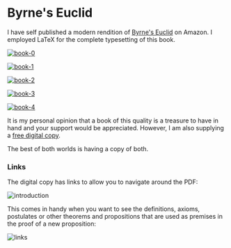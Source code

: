 # Byrne's Euclid

I have self published a modern rendition of [Byrne's Euclid](https://www.amazon.com/Byrnes-Euclid-First-Books-Elements/dp/B0BZF4Z67V) on Amazon.  I employed LaTeX for the complete typesetting of this book.

[![book-0](https://github.com/newell/newell.github.io/assets/4163356/831a2dad-d95c-4c5a-bdff-e24b9cc43013)](https://github.com/newell/newell.github.io/assets/4163356/831a2dad-d95c-4c5a-bdff-e24b9cc43013)

[![book-1](https://github.com/newell/newell.github.io/assets/4163356/85f8e36f-da2a-47c4-8d5a-de052d84bfaf)](https://github.com/newell/newell.github.io/assets/4163356/85f8e36f-da2a-47c4-8d5a-de052d84bfaf)

[![book-2](https://github.com/newell/newell.github.io/assets/4163356/b725be1c-c3a5-4abd-a4d9-c7ff9d1e9a02)](https://github.com/newell/newell.github.io/assets/4163356/b725be1c-c3a5-4abd-a4d9-c7ff9d1e9a02)

[![book-3](https://github.com/newell/newell.github.io/assets/4163356/8361b50a-adde-4707-986a-e4c8bf124e7b)](https://github.com/newell/newell.github.io/assets/4163356/8361b50a-adde-4707-986a-e4c8bf124e7b)

[![book-4](https://github.com/newell/newell.github.io/assets/4163356/00804261-f0a6-4d13-85a8-5c67c6e39700)](https://github.com/newell/newell.github.io/assets/4163356/00804261-f0a6-4d13-85a8-5c67c6e39700)

It is my personal opinion that a book of this quality is a treasure to have in hand and your support would be appreciated.
However, I am also supplying a [free digital copy](https://github.com/newell/newell.github.io/assets/byrnes-euclid.pdf).

The best of both worlds is having a copy of both.

### Links

The digital copy has links to allow you to navigate around the PDF:

![introduction](https://github.com/newell/newell.github.io/assets/4163356/14a14775-dc80-40db-ad96-11c5bb28c53d)


This comes in handy when you want to see the definitions, axioms, postulates or other theorems and propositions that are used as premises in the proof of a new proposition:

![links](https://github.com/newell/newell.github.io/assets/4163356/6b07b5e4-71ee-4018-8cb6-777dd3048e58)

